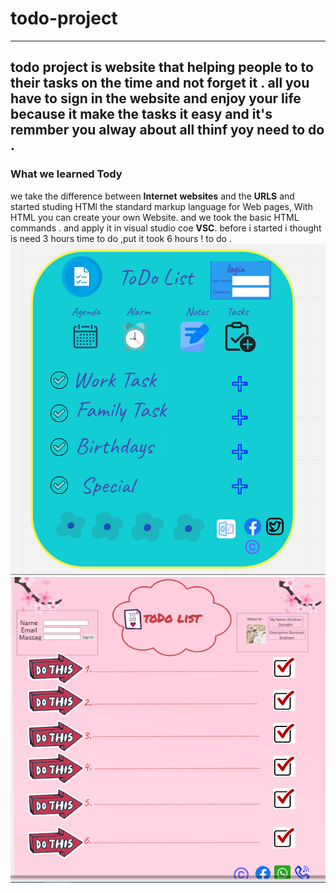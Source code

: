 # todo-project
----

todo project is website that helping people to to their tasks on the time and not forget it .
all you have to sign in the website and enjoy your life because it make the tasks it easy and it's remmber you alway about all thinf yoy need to do .
---
### What we learned Tody
we take the difference between **Internet** **websites** and the **URLS** 
and started studing HTMl the standard markup language for Web pages, With HTML you can create your own Website.
and we took the basic HTML commands . and apply it in visual studio coe **VSC**.
 before i started i thought is need 3 hours time to do ,put it took 6 hours ! to do .
 ![Alt text](todo1.PNG)
 ![Alt text](todo2.PNG)